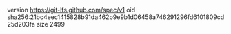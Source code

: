 version https://git-lfs.github.com/spec/v1
oid sha256:21bc4eec1415828b91da462b9e9b1d06458a746291296fd6101809cd25d203fa
size 2499
